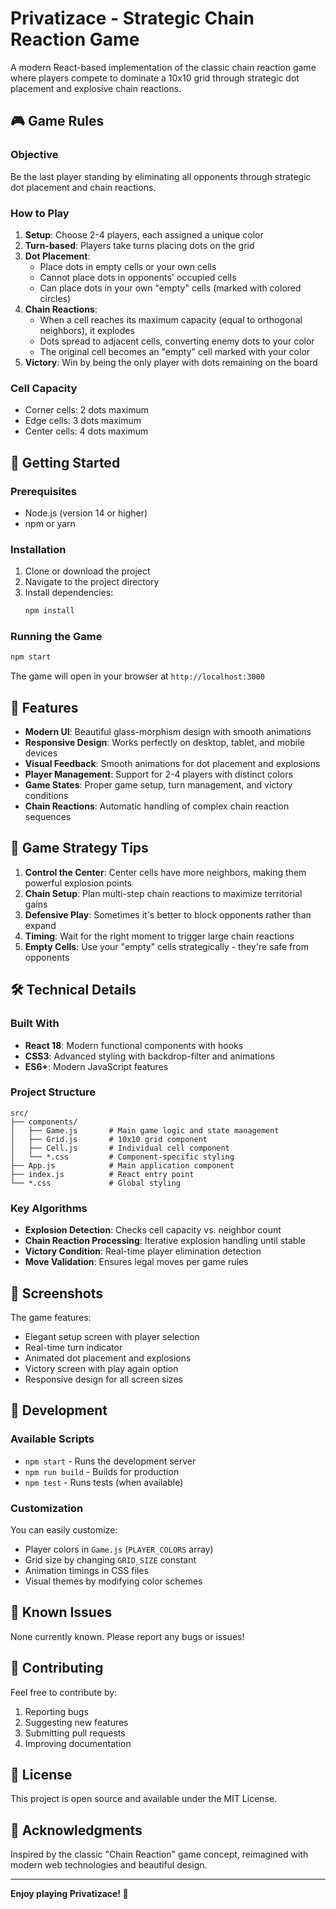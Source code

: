 # Privatizace - Strategic Chain Reaction Game

A modern React-based implementation of the classic chain reaction game where players compete to dominate a 10x10 grid through strategic dot placement and explosive chain reactions.

## 🎮 Game Rules

### Objective

Be the last player standing by eliminating all opponents through strategic dot placement and chain reactions.

### How to Play

1. **Setup**: Choose 2-4 players, each assigned a unique color
2. **Turn-based**: Players take turns placing dots on the grid
3. **Dot Placement**:
   - Place dots in empty cells or your own cells
   - Cannot place dots in opponents' occupied cells
   - Can place dots in your own "empty" cells (marked with colored circles)
4. **Chain Reactions**:
   - When a cell reaches its maximum capacity (equal to orthogonal neighbors), it explodes
   - Dots spread to adjacent cells, converting enemy dots to your color
   - The original cell becomes an "empty" cell marked with your color
5. **Victory**: Win by being the only player with dots remaining on the board

### Cell Capacity

- Corner cells: 2 dots maximum
- Edge cells: 3 dots maximum
- Center cells: 4 dots maximum

## 🚀 Getting Started

### Prerequisites

- Node.js (version 14 or higher)
- npm or yarn

### Installation

1. Clone or download the project
2. Navigate to the project directory
3. Install dependencies:
   ```bash
   npm install
   ```

### Running the Game

```bash
npm start
```

The game will open in your browser at `http://localhost:3000`

## 🎨 Features

- **Modern UI**: Beautiful glass-morphism design with smooth animations
- **Responsive Design**: Works perfectly on desktop, tablet, and mobile devices
- **Visual Feedback**: Smooth animations for dot placement and explosions
- **Player Management**: Support for 2-4 players with distinct colors
- **Game States**: Proper game setup, turn management, and victory conditions
- **Chain Reactions**: Automatic handling of complex chain reaction sequences

## 🎯 Game Strategy Tips

1. **Control the Center**: Center cells have more neighbors, making them powerful explosion points
2. **Chain Setup**: Plan multi-step chain reactions to maximize territorial gains
3. **Defensive Play**: Sometimes it's better to block opponents rather than expand
4. **Timing**: Wait for the right moment to trigger large chain reactions
5. **Empty Cells**: Use your "empty" cells strategically - they're safe from opponents

## 🛠️ Technical Details

### Built With

- **React 18**: Modern functional components with hooks
- **CSS3**: Advanced styling with backdrop-filter and animations
- **ES6+**: Modern JavaScript features

### Project Structure

```
src/
├── components/
│   ├── Game.js       # Main game logic and state management
│   ├── Grid.js       # 10x10 grid component
│   ├── Cell.js       # Individual cell component
│   └── *.css         # Component-specific styling
├── App.js            # Main application component
├── index.js          # React entry point
└── *.css             # Global styling
```

### Key Algorithms

- **Explosion Detection**: Checks cell capacity vs. neighbor count
- **Chain Reaction Processing**: Iterative explosion handling until stable
- **Victory Condition**: Real-time player elimination detection
- **Move Validation**: Ensures legal moves per game rules

## 🎪 Screenshots

The game features:

- Elegant setup screen with player selection
- Real-time turn indicator
- Animated dot placement and explosions
- Victory screen with play again option
- Responsive design for all screen sizes

## 📝 Development

### Available Scripts

- `npm start` - Runs the development server
- `npm run build` - Builds for production
- `npm test` - Runs tests (when available)

### Customization

You can easily customize:

- Player colors in `Game.js` (`PLAYER_COLORS` array)
- Grid size by changing `GRID_SIZE` constant
- Animation timings in CSS files
- Visual themes by modifying color schemes

## 🐛 Known Issues

None currently known. Please report any bugs or issues!

## 🤝 Contributing

Feel free to contribute by:

1. Reporting bugs
2. Suggesting new features
3. Submitting pull requests
4. Improving documentation

## 📄 License

This project is open source and available under the MIT License.

## 🙏 Acknowledgments

Inspired by the classic "Chain Reaction" game concept, reimagined with modern web technologies and beautiful design.

---

**Enjoy playing Privatizace! 🎉**
